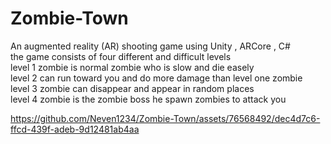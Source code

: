 # Zombie-Town
An augmented reality (AR) shooting game using  Unity , ARCore , C#
<br>
the game consists of four different and difficult levels 
<br>
level 1 zombie is normal zombie who is slow and die easely
<br>
level 2 can run toward you and do more damage than level one zombie
<br>
level 3 zombie can disappear and appear in random  places
<br>
level 4 zombie is the zombie boss he spawn zombies to attack you 
<br>

https://github.com/Neven1234/Zombie-Town/assets/76568492/dec4d7c6-ffcd-439f-adeb-9d12481ab4aa
